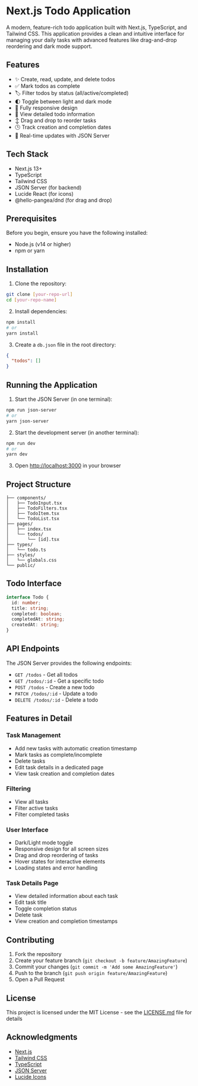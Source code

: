 # Next.js Todo Application

A modern, feature-rich todo application built with Next.js, TypeScript, and Tailwind CSS. This application provides a clean and intuitive interface for managing your daily tasks with advanced features like drag-and-drop reordering and dark mode support.

## Features

- ✨ Create, read, update, and delete todos
- ✅ Mark todos as complete
- 🏷️ Filter todos by status (all/active/completed)
- 🌓 Toggle between light and dark mode
- 📱 Fully responsive design
- 🎯 View detailed todo information
- ↕️ Drag and drop to reorder tasks
- 🕒 Track creation and completion dates
- 🔄 Real-time updates with JSON Server

## Tech Stack

- Next.js 13+
- TypeScript
- Tailwind CSS
- JSON Server (for backend)
- Lucide React (for icons)
- @hello-pangea/dnd (for drag and drop)

## Prerequisites

Before you begin, ensure you have the following installed:

- Node.js (v14 or higher)
- npm or yarn

## Installation

1. Clone the repository:

```bash
git clone [your-repo-url]
cd [your-repo-name]
```

2. Install dependencies:

```bash
npm install
# or
yarn install
```

3. Create a `db.json` file in the root directory:

```json
{
  "todos": []
}
```

## Running the Application

1. Start the JSON Server (in one terminal):

```bash
npm run json-server
# or
yarn json-server
```

2. Start the development server (in another terminal):

```bash
npm run dev
# or
yarn dev
```

3. Open [http://localhost:3000](http://localhost:3000) in your browser

## Project Structure

```
├── components/
│   ├── TodoInput.tsx
│   ├── TodoFilters.tsx
│   ├── TodoItem.tsx
│   └── TodoList.tsx
├── pages/
│   ├── index.tsx
│   └── todos/
│       └── [id].tsx
├── types/
│   └── todo.ts
├── styles/
│   └── globals.css
└── public/
```

## Todo Interface

```typescript
interface Todo {
  id: number;
  title: string;
  completed: boolean;
  completedAt: string;
  createdAt: string;
}
```

## API Endpoints

The JSON Server provides the following endpoints:

- `GET /todos` - Get all todos
- `GET /todos/:id` - Get a specific todo
- `POST /todos` - Create a new todo
- `PATCH /todos/:id` - Update a todo
- `DELETE /todos/:id` - Delete a todo

## Features in Detail

### Task Management

- Add new tasks with automatic creation timestamp
- Mark tasks as complete/incomplete
- Delete tasks
- Edit task details in a dedicated page
- View task creation and completion dates

### Filtering

- View all tasks
- Filter active tasks
- Filter completed tasks

### User Interface

- Dark/Light mode toggle
- Responsive design for all screen sizes
- Drag and drop reordering of tasks
- Hover states for interactive elements
- Loading states and error handling

### Task Details Page

- View detailed information about each task
- Edit task title
- Toggle completion status
- Delete task
- View creation and completion timestamps

## Contributing

1. Fork the repository
2. Create your feature branch (`git checkout -b feature/AmazingFeature`)
3. Commit your changes (`git commit -m 'Add some AmazingFeature'`)
4. Push to the branch (`git push origin feature/AmazingFeature`)
5. Open a Pull Request

## License

This project is licensed under the MIT License - see the [LICENSE.md](LICENSE.md) file for details

## Acknowledgments

- [Next.js](https://nextjs.org/)
- [Tailwind CSS](https://tailwindcss.com/)
- [TypeScript](https://www.typescriptlang.org/)
- [JSON Server](https://github.com/typicode/json-server)
- [Lucide Icons](https://lucide.dev/)
